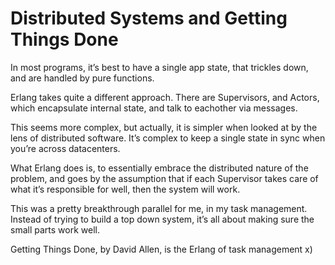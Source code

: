 # Distributed Systems and Getting Things Done


In most programs, it’s best to have a single app state, that trickles down,
and are handled by pure functions.

Erlang takes quite a different approach. There are Supervisors, and Actors,
which encapsulate internal state, and talk to eachother via messages.

This seems more complex, but actually, it is simpler when looked at by the
lens of distributed software. It’s complex to keep a single state in sync when
you’re across datacenters.

What Erlang does is, to essentially embrace the distributed nature of the
problem, and goes by the assumption that if each Supervisor takes care of what
it’s responsible for well, then the system will work.

This was a pretty breakthrough parallel for me, in my task management. Instead
of trying to build a top down system, it’s all about making sure the small
parts work well.

Getting Things Done, by David Allen, is the Erlang of task management x)

